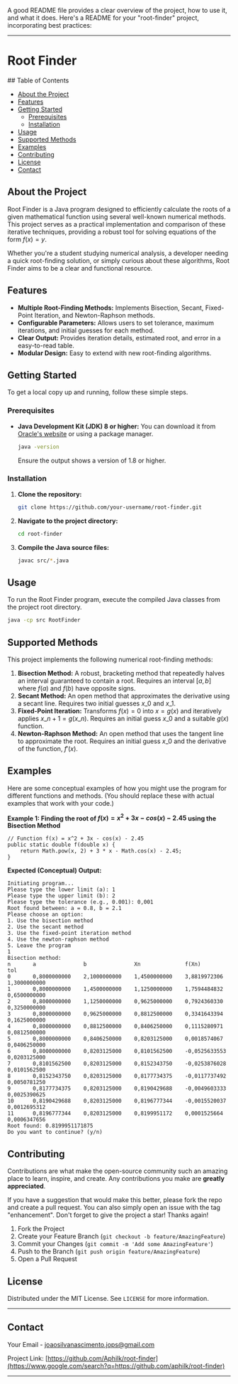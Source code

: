 A good README file provides a clear overview of the project, how to use it, and what it does. Here's a README for your "root-finder" project, incorporating best practices:

-----

# Root Finder

  \#\# Table of Contents

  * [About the Project](https://github.com/AphilK/root-finder/tree/main?tab=readme-ov-file#about-the-project)
  * [Features](https://github.com/AphilK/root-finder/tree/main?tab=readme-ov-file#features)
  * [Getting Started](https://github.com/AphilK/root-finder/tree/main?tab=readme-ov-file#getting-started)
      * [Prerequisites](https://github.com/AphilK/root-finder/tree/main?tab=readme-ov-file#prerequisites)
      * [Installation](https://github.com/AphilK/root-finder/tree/main?tab=readme-ov-file#installation)
  * [Usage](https://github.com/AphilK/root-finder/tree/main?tab=readme-ov-file#usage)
  * [Supported Methods](https://github.com/AphilK/root-finder/tree/main?tab=readme-ov-file#supported-methods)
  * [Examples]([https://www.google.com/search?q=%23](https://github.com/AphilK/root-finder/tree/main?tab=readme-ov-file#)examples)
  * [Contributing]([https://www.google.com/search?q=%23](https://github.com/AphilK/root-finder/tree/main?tab=readme-ov-file#)contributing)
  * [License]([https://www.google.com/search?q=%23](https://github.com/AphilK/root-finder/tree/main?tab=readme-ov-file#)license)
  * [Contact]([https://www.google.com/search?q=%23](https://github.com/AphilK/root-finder/tree/main?tab=readme-ov-file#)contact)

## About the Project

Root Finder is a Java program designed to efficiently calculate the roots of a given mathematical function using several well-known numerical methods. This project serves as a practical implementation and comparison of these iterative techniques, providing a robust tool for solving equations of the form $f(x) = y$.

Whether you're a student studying numerical analysis, a developer needing a quick root-finding solution, or simply curious about these algorithms, Root Finder aims to be a clear and functional resource.

## Features

  * **Multiple Root-Finding Methods:** Implements Bisection, Secant, Fixed-Point Iteration, and Newton-Raphson methods.
  * **Configurable Parameters:** Allows users to set tolerance, maximum iterations, and initial guesses for each method.
  * **Clear Output:** Provides iteration details, estimated root, and error in a easy-to-read table.
  * **Modular Design:** Easy to extend with new root-finding algorithms.

## Getting Started

To get a local copy up and running, follow these simple steps.

### Prerequisites

  * **Java Development Kit (JDK) 8 or higher:** You can download it from [Oracle's website](https://www.oracle.com/java/technologies/downloads/) or using a package manager.

    ```bash
    java -version
    ```

    Ensure the output shows a version of 1.8 or higher.

### Installation

1.  **Clone the repository:**

    ```bash
    git clone https://github.com/your-username/root-finder.git
    ```

2.  **Navigate to the project directory:**

    ```bash
    cd root-finder
    ```

3.  **Compile the Java source files:**

    ```bash
    javac src/*.java
    ```

## Usage

To run the Root Finder program, execute the compiled Java classes from the project root directory.

```bash
java -cp src RootFinder
```

## Supported Methods

This project implements the following numerical root-finding methods:

1.  **Bisection Method:** A robust, bracketing method that repeatedly halves an interval guaranteed to contain a root. Requires an interval $[a, b]$ where $f(a)$ and $f(b)$ have opposite signs.
2.  **Secant Method:** An open method that approximates the derivative using a secant line. Requires two initial guesses $x\_0$ and $x\_1$.
3.  **Fixed-Point Iteration:** Transforms $f(x) = 0$ into $x = g(x)$ and iteratively applies $x\_{n+1} = g(x\_n)$. Requires an initial guess $x\_0$ and a suitable $g(x)$ function.
4.  **Newton-Raphson Method:** An open method that uses the tangent line to approximate the root. Requires an initial guess $x\_0$ and the derivative of the function, $f'(x)$.

## Examples

Here are some conceptual examples of how you might use the program for different functions and methods. (You should replace these with actual examples that work with your code.)

**Example 1: Finding the root of $f(x) = x^2 + 3x - cos(x) - 2.45$ using the Bisection Method**

```
// Function f(x) = x^2 + 3x - cos(x) - 2.45
public static double f(double x) {
    return Math.pow(x, 2) + 3 * x - Math.cos(x) - 2.45;
}
```

**Expected (Conceptual) Output:**

```
Initiating program...
Please type the lower limit (a): 1
Please type the upper limit (b): 2
Please type the tolerance (e.g., 0.001): 0,001
Root found between: a = 0.8, b = 2.1
Please choose an option:
1. Use the bisection method
2. Use the secant method
3. Use the fixed-point iteration method
4. Use the newton-raphson method
5. Leave the program
1
Bisection method:
n       a               b               Xn              f(Xn)           tol
0       0,8000000000    2,1000000000    1,4500000000    3,8819972306    1,3000000000
1       0,8000000000    1,4500000000    1,1250000000    1,7594484832    0,6500000000
2       0,8000000000    1,1250000000    0,9625000000    0,7924360330    0,3250000000
3       0,8000000000    0,9625000000    0,8812500000    0,3341643394    0,1625000000
4       0,8000000000    0,8812500000    0,8406250000    0,1115280971    0,0812500000
5       0,8000000000    0,8406250000    0,8203125000    0,0018574067    0,0406250000
6       0,8000000000    0,8203125000    0,8101562500    -0,0525633553   0,0203125000
7       0,8101562500    0,8203125000    0,8152343750    -0,0253876028   0,0101562500
8       0,8152343750    0,8203125000    0,8177734375    -0,0117737492   0,0050781250
9       0,8177734375    0,8203125000    0,8190429688    -0,0049603333   0,0025390625
10      0,8190429688    0,8203125000    0,8196777344    -0,0015520037   0,0012695312
11      0,8196777344    0,8203125000    0,8199951172    0,0001525664    0,0006347656
Root found: 0.8199951171875
Do you want to continue? (y/n)
```

## Contributing

Contributions are what make the open-source community such an amazing place to learn, inspire, and create. Any contributions you make are **greatly appreciated**.

If you have a suggestion that would make this better, please fork the repo and create a pull request. You can also simply open an issue with the tag "enhancement".
Don't forget to give the project a star\! Thanks again\!

1.  Fork the Project
2.  Create your Feature Branch (`git checkout -b feature/AmazingFeature`)
3.  Commit your Changes (`git commit -m 'Add some AmazingFeature'`)
4.  Push to the Branch (`git push origin feature/AmazingFeature`)
5.  Open a Pull Request

## License

Distributed under the MIT License. See `LICENSE` for more information.

-----

## Contact

Your Email - joaosilvanascimento.jops@gmail.com

Project Link: [https://github.com/Aphilk/root-finder](https://www.google.com/search?q=https://github.com/aphilk/root-finder)

-----
